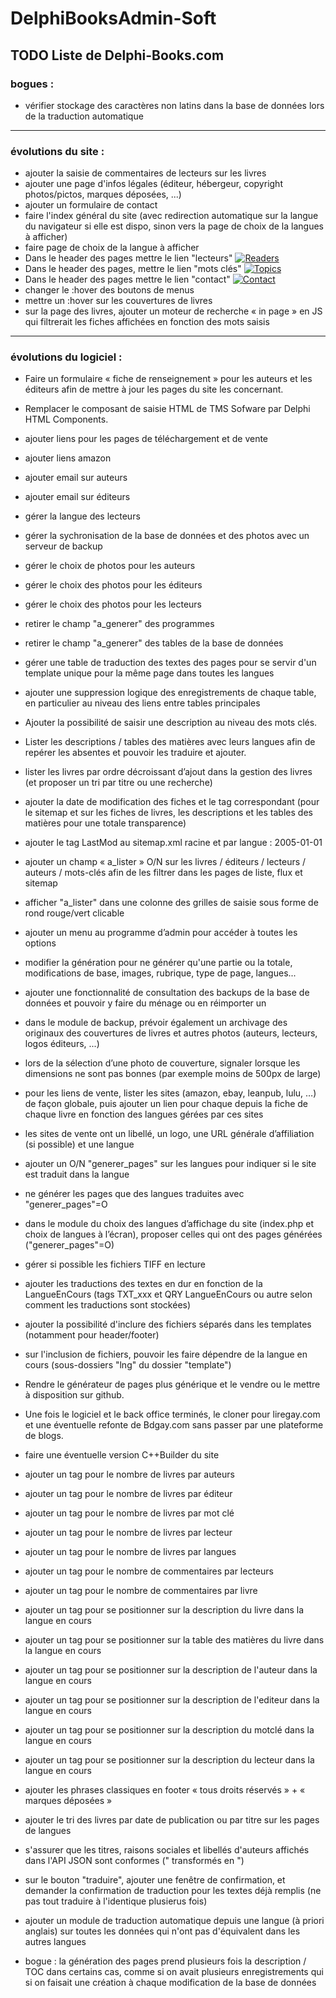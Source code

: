 # DelphiBooksAdmin-Soft

## TODO Liste de Delphi-Books.com

### bogues :

* vérifier stockage des caractères non latins dans la base de données lors de la traduction automatique

--------------------------------------------------

### évolutions du site :

- ajouter la saisie de commentaires de lecteurs sur les livres
- ajouter une page d'infos légales (éditeur, hébergeur, copyright photos/pictos, marques déposées, ...)
- ajouter un formulaire de contact
- faire l'index général du site (avec redirection automatique sur la langue du navigateur si elle est dispo, sinon vers la page de choix de la langues à afficher)
- faire page de choix de la langue à afficher
- Dans le header des pages mettre le lien "lecteurs"
<a href="lecteurs.html" title="All readers" class="btn"><img src="../img/btn/BoutonLecteurs.gif" alt="Readers"></a>
- Dans le header des pages, mettre le lien "mots clés"
<a href="motscles.html" title="All topics" class="btn"><img src="../img/btn/BoutonMotsCles.gif" alt="Topics"></a>
- Dans le header des pages mettre le lien "contact"
<a href="" title="Contact us" class="btn"><img src="../img/btn/BoutonContact.gif" alt="Contact"></a>
- changer le :hover des boutons de menus
- mettre un :hover sur les couvertures de livres
- sur la page des livres, ajouter un moteur de recherche « in page » en JS qui filtrerait les fiches affichées en fonction des mots saisis

--------------------------------------------------

### évolutions du logiciel :

- Faire un formulaire « fiche de renseignement » pour les auteurs et les éditeurs afin de mettre à jour les pages du site les concernant.
- Remplacer le composant de saisie HTML de TMS Sofware par Delphi HTML Components.
- ajouter liens pour les pages de téléchargement et de vente
- ajouter liens amazon
- ajouter email sur auteurs
- ajouter email sur éditeurs
- gérer la langue des lecteurs
- gérer la sychronisation de la base de données et des photos avec un serveur de backup
- gérer le choix de photos pour les auteurs
- gérer le choix des photos pour les éditeurs
- gérer le choix des photos pour les lecteurs
- retirer le champ "a_generer" des programmes
- retirer le champ "a_generer" des tables de la base de données
- gérer une table de traduction des textes des pages pour se servir d'un template unique pour la même page dans toutes les langues
- ajouter une suppression logique des enregistrements de chaque table, en particulier au niveau des liens entre tables principales
- Ajouter la possibilité de saisir une description au niveau des mots clés.
- Lister les descriptions / tables des matières avec leurs langues afin de repérer les absentes et pouvoir les traduire et ajouter.
- lister les livres par ordre décroissant d’ajout dans la gestion des livres (et proposer un tri par titre ou une recherche)
- ajouter la date de modification des fiches et le tag correspondant (pour le sitemap et sur les fiches de livres, les descriptions et les tables des matières pour une totale transparence)
- ajouter le tag LastMod au sitemap.xml racine et par langue :
<lastmod>2005-01-01</lastmod>
- ajouter un champ « a_lister » O/N sur les livres / éditeurs / lecteurs / auteurs / mots-clés afin de les filtrer dans les pages de liste, flux et sitemap
- afficher "a_lister" dans une colonne des grilles de saisie sous forme de rond rouge/vert clicable
- ajouter un menu au programme d’admin pour accéder à toutes les options 
- modifier la génération pour ne générer qu'une partie ou la totale, modifications de base, images, rubrique, type de page, langues...
- ajouter une fonctionnalité de consultation des backups de la base de données et pouvoir y faire du ménage ou en réimporter un
- dans le module de backup, prévoir également un archivage des originaux des couvertures de livres et autres photos (auteurs, lecteurs, logos éditeurs, ...)
- lors de la sélection d’une photo de couverture, signaler lorsque les dimensions ne sont pas bonnes (par exemple moins de 500px de large)
- pour les liens de vente, lister les sites (amazon, ebay, leanpub, lulu, …) de façon globale, puis ajouter un lien pour chaque depuis la fiche de chaque livre en fonction des langues gérées par ces sites
- les sites de vente ont un libellé, un logo, une URL générale d’affiliation (si possible) et une langue
- ajouter un O/N "generer_pages" sur les langues pour indiquer si le site est traduit dans la langue
- ne générer les pages que des langues traduites avec "generer_pages"=O
- dans le module du choix des langues d’affichage du site (index.php et choix de langues à l’écran), proposer celles qui ont des pages générées ("generer_pages"=O)
- gérer si possible les fichiers TIFF en lecture
- ajouter les traductions des textes en dur en fonction de la LangueEnCours (tags TXT_xxx et QRY LangueEnCours ou autre selon comment les traductions sont stockées)
- ajouter la possibilité d'inclure des fichiers séparés dans les templates (notamment pour header/footer)
- sur l'inclusion de fichiers, pouvoir les faire dépendre de la langue en cours (sous-dossiers "lng" du dossier "template")

- Rendre le générateur de pages plus générique et le vendre ou le mettre à disposition sur github.
- Une fois le logiciel et le back office terminés, le cloner pour liregay.com et une éventuelle refonte de Bdgay.com sans passer par une plateforme de blogs.
- faire une éventuelle version C++Builder du site

- ajouter un tag pour le nombre de livres par auteurs
- ajouter un tag pour le nombre de livres par éditeur
- ajouter un tag pour le nombre de livres par mot clé
- ajouter un tag pour le nombre de livres par lecteur
- ajouter un tag pour le nombre de livres par langues
- ajouter un tag pour le nombre de commentaires par lecteurs
- ajouter un tag pour le nombre de commentaires par livre
- ajouter un tag pour se positionner sur la description du livre dans la langue en cours
- ajouter un tag pour se positionner sur la table des matières du livre dans la langue en cours
- ajouter un tag pour se positionner sur la description de l'auteur dans la langue en cours
- ajouter un tag pour se positionner sur la description de l'editeur dans la langue en cours
- ajouter un tag pour se positionner sur la description du motclé dans la langue en cours
- ajouter un tag pour se positionner sur la description du lecteur dans la langue en cours
- ajouter les phrases classiques en footer « tous droits réservés » + « marques déposées »

- ajouter le tri des livres par date de publication ou par titre sur les pages de langues
- s'assurer que les titres, raisons sociales et libellés d'auteurs affichés dans l'API JSON sont conformes (" transformés en \")

* sur le bouton "traduire", ajouter une fenêtre de confirmation, et demander la confirmation de traduction pour les textes déjà remplis (ne pas tout traduire à l'identique plusierus fois)

* ajouter un module de traduction automatique depuis une langue (à priori anglais) sur toutes les données qui n'ont pas d'équivalent dans les autres langues

* bogue : la génération des pages prend plusieurs fois la description / TOC dans certains cas, comme si on avait plusieurs enregistrements qui si on faisait une création à chaque modification de la base de données
